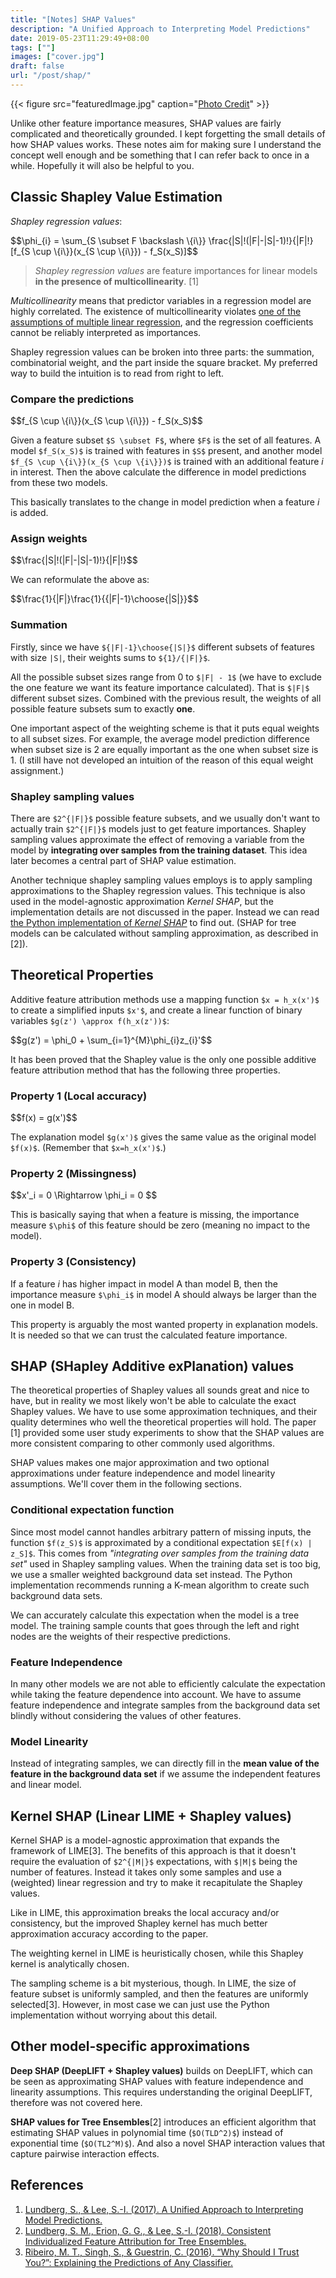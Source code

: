 ```yaml
---
title: "[Notes] SHAP Values"
description: "A Unified Approach to Interpreting Model Predictions"
date: 2019-05-23T11:29:49+08:00
tags: [""]
images: ["cover.jpg"]
draft: false
url: "/post/shap/"
---
```


{{< figure src="featuredImage.jpg" caption="[Photo Credit](https://pixabay.com/photos/tai-qi-activity-body-fitness-1583805/)" >}}

Unlike other feature importance measures, SHAP values are fairly complicated and theoretically grounded. I kept forgetting the small details of how SHAP values works. These notes aim for making sure I understand the concept well enough and be something that I can refer back to once in a while. Hopefully it will also be helpful to you.

## Classic Shapley Value Estimation

_Shapley regression values_:

<div>$$\phi_{i} = \sum_{S \subset F \backslash \{i\}} \frac{|S|!(|F|-|S|-1)!}{|F|!}[f_{S \cup \{i\}}(x_{S \cup \{i\}}) - f_S(x_S)]$$</div>

> _Shapley regression values_ are feature importances for linear models **in the presence of multicollinearity**. [1]

_Multicollinearity_ means that predictor variables in a regression model are highly correlated. The existence of multicollinearity violates [one of the assumptions of multiple linear regression](https://www.statisticssolutions.com/assumptions-of-multiple-linear-regression/), and the regression coefficients cannot be reliably interpreted as importances.

Shapley regression values can be broken into three parts: the summation, combinatorial weight, and the part inside the square bracket. My preferred way to build the intuition is to read from right to left.

### Compare the predictions

<div>$$f_{S \cup \{i\}}(x_{S \cup \{i\}}) - f_S(x_S)$$</div>

Given a feature subset `$S \subset F$`, where `$F$` is the set of all features. A model `$f_S(x_S)$` is trained with features in `$S$` present, and another model `$f_{S \cup \{i\}}(x_{S \cup \{i\}})$` is trained with an additional feature _i_ in interest. Then the above calculate the difference in model predictions from these two models.

This basically translates to the change in model prediction when a feature _i_ is added.

### Assign weights

<div>$$\frac{|S|!(|F|-|S|-1)!}{|F|!}$$</div>

We can reformulate the above as:

<div>$$\frac{1}{|F|}\frac{1}{{|F|-1}\choose{|S|}}$$</div>

### Summation

Firstly, since we have `${|F|-1}\choose{|S|}$` different subsets of features with size `|S|`, their weights sums to `${1}/{|F|}$`.

All the possible subset sizes range from 0 to `$|F| - 1$` (we have to exclude the one feature we want its feature importance calculated). That is `$|F|$` different subset sizes. Combined with the previous result, the weights of all possible feature subsets sum to exactly **one**.

One important aspect of the weighting scheme is that it puts equal weights to all subset sizes. For example, the average model prediction difference when subset size is 2 are equally important as the one when subset size is 1. (I still have not developed an intuition of the reason of this equal weight assignment.)

### Shapley sampling values

There are `$2^{|F|}$` possible feature subsets, and we usually don't want to actually train `$2^{|F|}$` models just to get feature importances. Shapley sampling values approximate the effect of removing a variable from the model by **integrating over samples from the training dataset**. This idea later becomes a central part of SHAP value estimation.

Another technique shapley sampling values employs is to apply sampling approximations to the Shapley regression values. This technique is also used in the model-agnostic approximation _Kernel SHAP_, but the implementation details are not discussed in the paper. Instead we can read [the Python implementation of _Kernel SHAP_](https://github.com/slundberg/shap/blob/master/shap/explainers/kernel.py) to find out. (SHAP for tree models can be calculated without sampling approximation, as described in [2]).

## Theoretical Properties

Additive feature attribution methods use a mapping function `$x = h_x(x')$` to create a simplified inputs `$x'$`, and create a linear function of binary variables `$g(z') \approx f(h_x(z'))$`:

<div>$$g(z') = \phi_0 + \sum_{i=1}^{M}\phi_{i}z_{i}'$$</div>

It has been proved that the Shapley value is the only one possible additive feature attribution method that has the following three properties.

### Property 1 (Local accuracy)

<div>$$f(x) = g(x')$$</div>

The explanation model `$g(x')$` gives the same value as the original model `$f(x)$`. (Remember that `$x=h_x(x')$`.)

### Property 2 (Missingness)

<div>$$x'_i = 0 \Rightarrow \phi_i = 0 $$</div>

This is basically saying that when a feature is missing, the importance measure `$\phi$` of this feature should be zero (meaning no impact to the model).

### Property 3 (Consistency)

If a feature _i_ has higher impact in model A than model B, then the importance measure `$\phi_i$` in model A should always be larger than the one in model B.

This property is arguably the most wanted property in explanation models. It is needed so that we can trust the calculated feature importance.

## SHAP (SHapley Additive exPlanation) values

The theoretical properties of Shapley values all sounds great and nice to have, but in reality we most likely won't be able to calculate the exact Shapley values. We have to use some approximation techniques, and their quality determines who well the theoretical properties will hold. The paper [1] provided some user study experiments to show that the SHAP values are more consistent comparing to other commonly used algorithms.

SHAP values makes one major approximation and two optional approximations under feature independence and model linearity assumptions. We'll cover them in the following sections.

### Conditional expectation function

Since most model cannot handles arbitrary pattern of missing inputs, the function `$f(z_S)$` is approximated by a conditional expectation `$E[f(x) | z_S]$`. This comes from _"integrating over samples from the training data set"_ used in Shapley sampling values. When the training data set is too big, we use a smaller weighted background data set instead. The Python implementation recommends running a K-mean algorithm to create such background data sets.

We can accurately calculate this expectation when the model is a tree model. The training sample counts that goes through the left and right nodes are the weights of their respective predictions.

### Feature Independence

In many other models we are not able to efficiently calculate the expectation while taking the feature dependence into account. We have to assume feature independence and integrate samples from the background data set blindly without considering the values of other features.

### Model Linearity

Instead of integrating samples, we can directly fill in the **mean value of the feature in the background data set** if we assume the independent features and linear model.

## Kernel SHAP (Linear LIME + Shapley values)

Kernel SHAP is a model-agnostic approximation that expands the framework of LIME[3]. The benefits of this approach is that it doesn't require the evaluation of `$2^{|M|}$` expectations, with `$|M|$` being the number of features. Instead it takes only some samples and use a (weighted) linear regression and try to make it recapitulate the Shapley values.

Like in LIME, this approximation breaks the local accuracy and/or consistency, but the improved Shapley kernel has much better approximation accuracy according to the paper.

The weighting kernel in LIME is heuristically chosen, while this Shapley kernel is analytically chosen.

The sampling scheme is a bit mysterious, though. In LIME, the size of feature subset is uniformly sampled, and then the features are uniformly selected[3]. However, in most case we can just use the Python implementation without worrying about this detail.

## Other model-specific approximations

**Deep SHAP (DeepLIFT + Shapley values)** builds on DeepLIFT, which can be seen as approximating SHAP values with feature independence and
linearity assumptions. This requires understanding the original DeepLIFT, therefore was not covered here.

**SHAP values for Tree Ensembles**[2] introduces an efficient algorithm that estimating SHAP values in polynomial time (`$O(TLD^2)$`) instead of exponential time (`$O(TL2^M)$`). And also a novel SHAP interaction values that capture pairwise interaction effects.

## References

1. [Lundberg, S., & Lee, S.-I. (2017). A Unified Approach to Interpreting Model Predictions.](http://arxiv.org/abs/1705.07874)
2. [Lundberg, S. M., Erion, G. G., & Lee, S.-I. (2018). Consistent Individualized Feature Attribution for Tree Ensembles.](https://arxiv.org/abs/1802.03888)
3. [Ribeiro, M. T., Singh, S., & Guestrin, C. (2016). “Why Should I Trust You?”: Explaining the Predictions of Any Classifier.](http://arxiv.org/abs/1602.04938)
